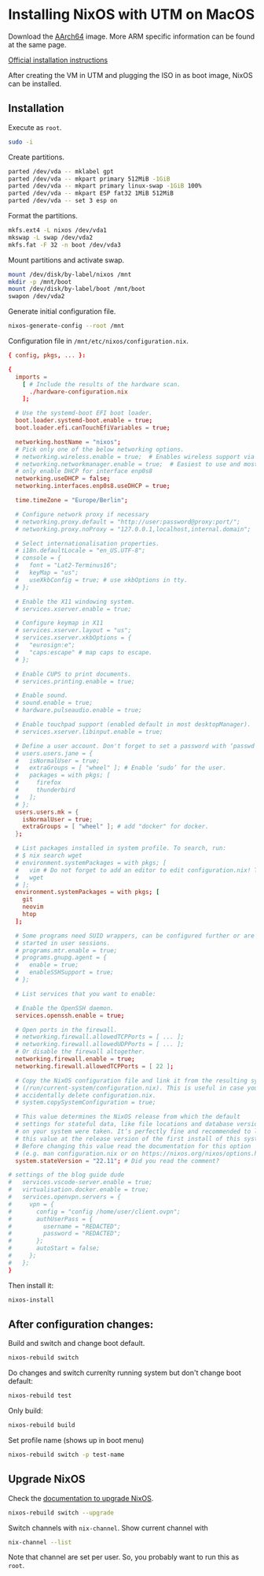 # Installing NixOS with UTM on MacOS

Download the [AArch64](https://nixos.wiki/wiki/NixOS_on_ARM/UEFI) image. More
ARM specific information can be found at the same page.


[Official installation
instructions](https://nixos.org/manual/nixos/stable/index.html#sec-installation)

After creating the VM in UTM and plugging the ISO in as boot image, NixOS can
be installed.


## Installation

Execute as `root`.
```sh
sudo -i
```

Create partitions.
```sh
parted /dev/vda -- mklabel gpt
parted /dev/vda -- mkpart primary 512MiB -1GiB
parted /dev/vda -- mkpart primary linux-swap -1GiB 100%
parted /dev/vda -- mkpart ESP fat32 1MiB 512MiB
parted /dev/vda -- set 3 esp on
```

Format the partitions.
```sh
mkfs.ext4 -L nixos /dev/vda1
mkswap -L swap /dev/vda2
mkfs.fat -F 32 -n boot /dev/vda3
```

Mount partitions and activate swap.
```sh
mount /dev/disk/by-label/nixos /mnt
mkdir -p /mnt/boot
mount /dev/disk/by-label/boot /mnt/boot
swapon /dev/vda2
```

Generate initial configuration file.
```sh
nixos-generate-config --root /mnt
```

Configuration file in `/mnt/etc/nixos/configuration.nix`.
```conf
{ config, pkgs, ... }:

{
  imports =
    [ # Include the results of the hardware scan.
      ./hardware-configuration.nix
    ];

  # Use the systemd-boot EFI boot loader.
  boot.loader.systemd-boot.enable = true;
  boot.loader.efi.canTouchEfiVariables = true;

  networking.hostName = "nixos";
  # Pick only one of the below networking options.
  # networking.wireless.enable = true;  # Enables wireless support via wpa_supplicant.
  # networking.networkmanager.enable = true;  # Easiest to use and most distros use this by default.
  # only enable DHCP for interface enp0s8
  networking.useDHCP = false;
  networking.interfaces.enp0s8.useDHCP = true;

  time.timeZone = "Europe/Berlin";

  # Configure network proxy if necessary
  # networking.proxy.default = "http://user:password@proxy:port/";
  # networking.proxy.noProxy = "127.0.0.1,localhost,internal.domain";

  # Select internationalisation properties.
  # i18n.defaultLocale = "en_US.UTF-8";
  # console = {
  #   font = "Lat2-Terminus16";
  #   keyMap = "us";
  #   useXkbConfig = true; # use xkbOptions in tty.
  # };

  # Enable the X11 windowing system.
  # services.xserver.enable = true;

  # Configure keymap in X11
  # services.xserver.layout = "us";
  # services.xserver.xkbOptions = {
  #   "eurosign:e";
  #   "caps:escape" # map caps to escape.
  # };

  # Enable CUPS to print documents.
  # services.printing.enable = true;

  # Enable sound.
  # sound.enable = true;
  # hardware.pulseaudio.enable = true;

  # Enable touchpad support (enabled default in most desktopManager).
  # services.xserver.libinput.enable = true;

  # Define a user account. Don't forget to set a password with ‘passwd’.
  # users.users.jane = {
  #   isNormalUser = true;
  #   extraGroups = [ "wheel" ]; # Enable ‘sudo’ for the user.
  #   packages = with pkgs; [
  #     firefox
  #     thunderbird
  #   ];
  # };
  users.users.mk = {
    isNormalUser = true;
    extraGroups = [ "wheel" ]; # add "docker" for docker.
  };

  # List packages installed in system profile. To search, run:
  # $ nix search wget
  # environment.systemPackages = with pkgs; [
  #   vim # Do not forget to add an editor to edit configuration.nix! The Nano editor is also installed by default.
  #   wget
  # ];
  environment.systemPackages = with pkgs; [
    git
    neovim
    htop
  ];

  # Some programs need SUID wrappers, can be configured further or are
  # started in user sessions.
  # programs.mtr.enable = true;
  # programs.gnupg.agent = {
  #   enable = true;
  #   enableSSHSupport = true;
  # };

  # List services that you want to enable:

  # Enable the OpenSSH daemon.
  services.openssh.enable = true;

  # Open ports in the firewall.
  # networking.firewall.allowedTCPPorts = [ ... ];
  # networking.firewall.allowedUDPPorts = [ ... ];
  # Or disable the firewall altogether.
  networking.firewall.enable = true;
  networking.firewall.allowedTCPPorts = [ 22 ];

  # Copy the NixOS configuration file and link it from the resulting system
  # (/run/current-system/configuration.nix). This is useful in case you
  # accidentally delete configuration.nix.
  # system.copySystemConfiguration = true;

  # This value determines the NixOS release from which the default
  # settings for stateful data, like file locations and database versions
  # on your system were taken. It‘s perfectly fine and recommended to leave
  # this value at the release version of the first install of this system.
  # Before changing this value read the documentation for this option
  # (e.g. man configuration.nix or on https://nixos.org/nixos/options.html).
  system.stateVersion = "22.11"; # Did you read the comment?

# settings of the blog guide dude
#   services.vscode-server.enable = true;
#   virtualisation.docker.enable = true;
#   services.openvpn.servers = {
#     vpn = {
#       config = "config /home/user/client.ovpn";
#       authUserPass = {
#         username = "REDACTED";
#         password = "REDACTED";
#       };
#       autoStart = false;
#     };
#   };
}
```

Then install it:
```sh
nixos-install
```

## After configuration changes:

Build and switch and change boot default.
```sh
nixos-rebuild switch
```

Do changes and switch currenlty running system but don't change boot default:
```sh
nixos-rebuild test
```

Only build:
```sh
nixos-rebuild build
```

Set profile name (shows up in boot menu)
```sh
nixos-rebuild switch -p test-name
```


## Upgrade NixOS

Check the [documentation to upgrade NixOS](https://nixos.org/manual/nixos/stable/index.html#sec-upgrading).

```sh
nixos-rebuild switch --upgrade
```

Switch channels with `nix-channel`. Show current channel with

```sh
nix-channel --list
```

Note that channel are set per user. So, you probably want to run this as `root`.


